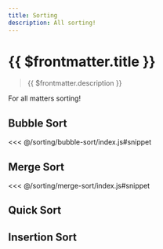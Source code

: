 ```yaml
---
title: Sorting
description: All sorting!
---
```


# {{ $frontmatter.title }}

> {{ $frontmatter.description }}

For all matters sorting!

## Bubble Sort

<<< @/sorting/bubble-sort/index.js#snippet

## Merge Sort

<<< @/sorting/merge-sort/index.js#snippet

## Quick Sort

## Insertion Sort